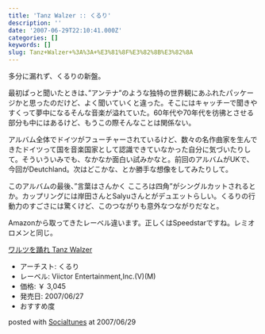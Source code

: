 ```yaml
---
title: 'Tanz Walzer :: くるり'
description: ''
date: '2007-06-29T22:10:41.000Z'
categories: []
keywords: []
slug: Tanz+Walzer+%3A%3A+%E3%81%8F%E3%82%8B%E3%82%8A
---
```

多分に漏れず、くるりの新盤。

最初ぱっと聞いたときは、”アンテナ”のような独特の世界観にあふれたパッケージかと思ったのだけど、よく聞いていくと違った。そこにはキャッチーで聞きやすくって夢中になるそんな音楽が溢れていた。60年代や70年代を彷彿とさせる部分も中にはあるけど、もうこの際そんなことは関係ない。

アルバム全体でドイツがフューチャーされているけど、数々の名作曲家を生んできたドイツって国を音楽国家として認識できていなかった自分に気づいたりして。そういういみでも、なかなか面白い試みかなと。前回のアルバムがUKで、今回がDeutchland。次はどこかな、とか勝手な想像をしてみたりして。

このアルバムの最後、”言葉はさんかく こころは四角”がシングルカットされるとか。カップリングには岸田さんとSalyuさんとがデュエットらしい。くるりの行動力のすごさには驚くけど、このつながりも意外なつながりだなと。

Amazonから取ってきたレーベル違います。正しくはSpeedstarですね。レミオロメンと同じ。

[ワルツを踊れ Tanz Walzer](http://www.amazon.co.jp/exec/obidos/ASIN/B000PWQPOI/mrchildrenonl-22/ref=nosim "ワルツを踊れ Tanz Walzer")

*   アーチスト: くるり
*   レーベル: Viictor Entertainment,Inc.(V)(M)
*   価格: ￥ 3,045
*   発売日: 2007/06/27
*   おすすめ度

posted with [Socialtunes](http://socialtunes.net) at 2007/06/29